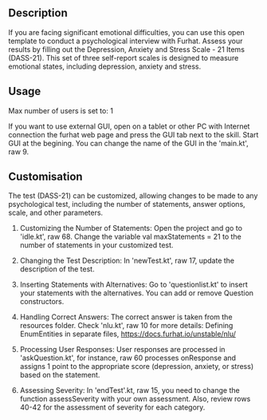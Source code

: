 ## Description
If you are facing significant emotional difficulties, you can use this open template to conduct a psychological interview with Furhat. Assess your results by filling out the Depression, Anxiety and Stress Scale - 21 Items (DASS-21). This set of three self-report scales is designed to measure emotional states, including depression, anxiety and stress.


## Usage
Max number of users is set to: 1

If you want to use external GUI, open on a tablet or other PC with Internet connection the furhat web page and press the GUI tab next to the skill. Start GUI at the begining.
You can change the name of the GUI in the 'main.kt', raw 9.

## Customisation
The test (DASS-21) can be customized, allowing changes to be made to any psychological test, including the number of statements, answer options, scale, and other parameters.

1. Customizing the Number of Statements:
Open the project and go to 'idle.kt', raw 68.
Change the variable val maxStatements = 21 to the number of statements in your customized test.

2. Changing the Test Description:
In 'newTest.kt', raw 17, update the description of the test.

3. Inserting Statements with Alternatives:
Go to 'questionlist.kt' to insert your statements with the alternatives. You can add or remove Question constructors.

4. Handling Correct Answers:
The correct answer is taken from the resources folder. Check 'nlu.kt', raw 10 for more details: Defining EnumEntities in separate files, https://docs.furhat.io/unstable/nlu/

5. Processing User Responses:
User responses are processed in 'askQuestion.kt', for instance, raw 60 processes onResponse<one> and assigns 1 point to the appropriate score (depression, anxiety, or stress) based on the statement.

6. Assessing Severity:
In 'endTest'.kt, raw 15, you need to change the function assessSeverity with your own assessment. Also, review rows 40-42 for the assessment of severity for each category.
